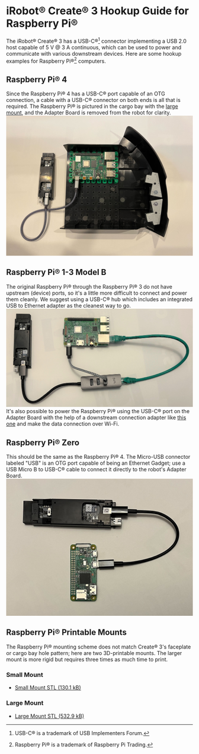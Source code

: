 # iRobot® Create® 3 Hookup Guide for Raspberry Pi®

The iRobot® Create® 3 has a USB-C®[^1] connector implementing a USB 2.0 host capable of 5 V @ 3 A continuous, which can be used to power and communicate with various downstream devices.
Here are some hookup examples for Raspberry Pi®[^2] computers.

## Raspberry Pi® 4
Since the Raspberry Pi® 4 has a USB-C® port capable of an OTG connection, a cable with a USB-C® connector on both ends is all that is required.
The Raspberry Pi® is pictured in the cargo bay with the [large mount](#large-mount), and the Adapter Board is removed from the robot for clarity.
![Hookup diagram for Raspberry Pi® 4](data/hookup_pi4.jpg "Raspberry Pi® 4")

## Raspberry Pi® 1-3 Model B
The original Raspberry Pi® through the Raspberry Pi® 3 do not have upstream (device) ports, so it's a little more difficult to connect and power them cleanly.
We suggest using a USB-C® hub which includes an integrated USB to Ethernet adapter as the cleanest way to go.
![Hookup diagram for Raspberry Pi® 3B](data/hookup_pi3b.jpg "Raspberry Pi® 3B")
It's also possible to power the Raspberry Pi® using the USB-C® port on the Adapter Board with the help of a downstream connection adapter like [this one](https://www.adafruit.com/product/4090) and make the data connection over Wi-Fi.

## Raspberry Pi® Zero
This should be the same as the Raspberry Pi® 4.
The Micro-USB connector labeled "USB" is an OTG port capable of being an Ethernet Gadget; use a USB Micro B to USB-C® cable to connect it directly to the robot's Adapter Board.
![Hookup diagram for Raspberry Pi® Zero](data/hookup_piZ.jpg "Raspberry Pi® Zero")

## Raspberry Pi® Printable Mounts
The Raspberry Pi® mounting scheme does not match Create® 3's faceplate or cargo bay hole pattern; here are two 3D-printable mounts.
The larger mount is more rigid but requires three times as much time to print.

### Small Mount
* [Small Mount STL (130.1 kB)](data/brackets/C3-RPi-Mount-Small-20211022.stl)


### Large Mount
* [Large Mount STL (532.9 kB)](data/brackets/C3-RPi-Mount-20211022.stl)

[^1]: USB-C® is a trademark of USB Implementers Forum.
[^2]: Raspberry Pi® is a trademark of Raspberry Pi Trading.
[^3]: All other trademarks mentioned are the property of their respective owners.
